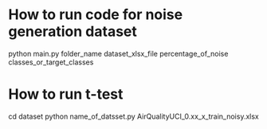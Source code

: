 # How to run code for noise generation dataset
python main.py folder_name dataset_xlsx_file percentage_of_noise classes_or_target_classes


# How to run t-test
cd dataset
python name_of_datsset.py AirQualityUCI_0.xx_x_train_noisy.xlsx 


